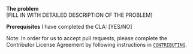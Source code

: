 **The problem**  
[FILL IN WITH DETAILED DESCRIPTION OF THE PROBLEM]

**Prerequisites**
I have completed the CLA: [YES/NO]

Note: In order for us to accept pull requests, please complete the Contributor License Agreement by following instructions in [`CONTRIBUTING`](https://github.com/WhatsApp/stickers/blob/master/CONTRIBUTING.md).